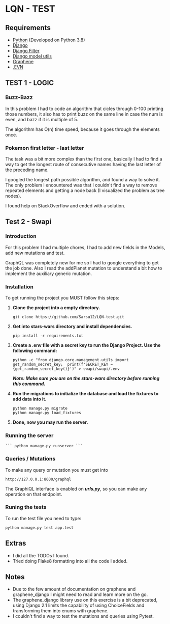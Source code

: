 # LQN - TEST

## Requirements

* [Python](https://www.python.org/) (Developed on Python 3.8)
* [Django](https://github.com/django/django)
* [Django Filter](https://github.com/carltongibson/django-filter)
* [Django model utils](https://github.com/jazzband/django-model-utils)
* [Graphene](https://github.com/graphql-python/graphene-django)
* [.EVN](https://github.com/theskumar/python-dotenv)

## TEST 1 - LOGIC

### Buzz-Bazz

In this problem I had to code an algorithm that cicles through 0-100 printing those numbers, it also has to print buzz on the same line in case the num is even, and bazz if it is multiple of 5.

The algorithm has O(n) time speed, because it goes through the elements once.

### Pokemon first letter - last letter

The task was a bit more complex than the first one, basically I had to find a way to get the longest route of consecutive names having the last letter of the preceding name.

I googled the longest path possible algorithm, and found a way to solve it. The only problem I encountered was that I couldn't find a way to remove repeated elements and getting a node back (I visualized the problem as tree nodes).

I found help on StackOverflow and ended with a solution.

## Test 2 - Swapi

### Introduction

For this problem I had multiple chores, I had to add new fields in the Models, add new mutations and test.

GraphQL was completely new for me so I had to google everything to get the job done. Also I read the addPlanet mutation to understand a bit how to implement the auxiliary generic mutation.

### Installation

To get running the project you MUST follow this steps:

1. **Clone the project into a empty directory.**

   ```
   git clone https://github.com/Sarsu12/LQN-test.git
   ```
2. **Get into stars-wars directory and install dependencies.**

   ```
   pip install -r requirements.txt
   ```
3. **Create a .env file with a secret key to run the Django Project. Use the following command:**

   ```
   python -c "from django.core.management.utils import get_random_secret_key;  print(f'SECRET_KEY = {get_random_secret_key()}')" > swapi/swapi/.env 
   ```

   ***Note: Make sure you are on the stars-wars directory before running this command.***
4. **Run the migrations to initialize the database and load the fixtures to add data into it.**

   ```
   python manage.py migrate
   python manage.py load_fixtures
   ```
5. **Done, now you may run the server.**

### Running the server

    ``` python manage.py runserver ```

### Queries / Mutations

To make any query or mutation you must get into

```
http://127.0.0.1:8000/graphql
```

The GraphiQL interface is enabled on ***urls.py***, so you can make any operation on that endpoint.

### Runing the tests

To run the test file you need to type:

```
python manage.py test app.test
```

## Extras

* I did all the TODOs I found.
* Tried doing Flake8 formatting into all the code I added.

## Notes

* Due to the few amount of documentation on graphene and graphene_django I might need to read and learn more on the go.
* The graphene_django library use on this exercise is a bit deprecated, using Django 2.1 limits the capability of using ChoiceFields and transforming them into enums with graphene.
* I couldn't find a way to test the mutations and queries using Pytest.
